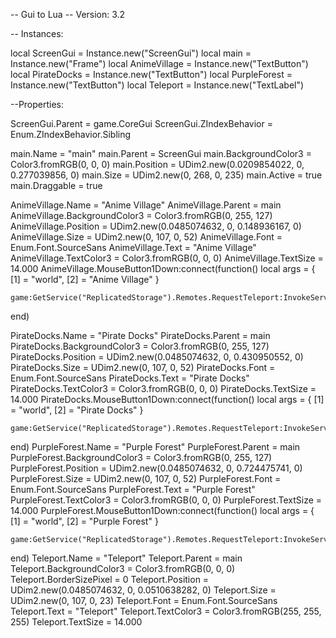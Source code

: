 -- Gui to Lua
-- Version: 3.2

-- Instances:

local ScreenGui = Instance.new("ScreenGui")
local main = Instance.new("Frame")
local AnimeVillage = Instance.new("TextButton")
local PirateDocks = Instance.new("TextButton")
local PurpleForest = Instance.new("TextButton")
local Teleport = Instance.new("TextLabel")

--Properties:

ScreenGui.Parent = game.CoreGui
ScreenGui.ZIndexBehavior = Enum.ZIndexBehavior.Sibling

main.Name = "main"
main.Parent = ScreenGui
main.BackgroundColor3 = Color3.fromRGB(0, 0, 0)
main.Position = UDim2.new(0.0209854022, 0, 0.277039856, 0)
main.Size = UDim2.new(0, 268, 0, 235)
main.Active = true
main.Draggable = true

AnimeVillage.Name = "Anime Village"
AnimeVillage.Parent = main
AnimeVillage.BackgroundColor3 = Color3.fromRGB(0, 255, 127)
AnimeVillage.Position = UDim2.new(0.0485074632, 0, 0.148936167, 0)
AnimeVillage.Size = UDim2.new(0, 107, 0, 52)
AnimeVillage.Font = Enum.Font.SourceSans
AnimeVillage.Text = "Anime Village"
AnimeVillage.TextColor3 = Color3.fromRGB(0, 0, 0)
AnimeVillage.TextSize = 14.000
AnimeVillage.MouseButton1Down:connect(function()
	local args = {
		[1] = "world",
		[2] = "Anime Village"
	}

	game:GetService("ReplicatedStorage").Remotes.RequestTeleport:InvokeServer(unpack(args))

end)

PirateDocks.Name = "Pirate Docks"
PirateDocks.Parent = main
PirateDocks.BackgroundColor3 = Color3.fromRGB(0, 255, 127)
PirateDocks.Position = UDim2.new(0.0485074632, 0, 0.430950552, 0)
PirateDocks.Size = UDim2.new(0, 107, 0, 52)
PirateDocks.Font = Enum.Font.SourceSans
PirateDocks.Text = "Pirate Docks"
PirateDocks.TextColor3 = Color3.fromRGB(0, 0, 0)
PirateDocks.TextSize = 14.000
PirateDocks.MouseButton1Down:connect(function()
	local args = {
		[1] = "world",
		[2] = "Pirate Docks"
	}

	game:GetService("ReplicatedStorage").Remotes.RequestTeleport:InvokeServer(unpack(args))

end)
PurpleForest.Name = "Purple Forest"
PurpleForest.Parent = main
PurpleForest.BackgroundColor3 = Color3.fromRGB(0, 255, 127)
PurpleForest.Position = UDim2.new(0.0485074632, 0, 0.724475741, 0)
PurpleForest.Size = UDim2.new(0, 107, 0, 52)
PurpleForest.Font = Enum.Font.SourceSans
PurpleForest.Text = "Purple Forest"
PurpleForest.TextColor3 = Color3.fromRGB(0, 0, 0)
PurpleForest.TextSize = 14.000
PurpleForest.MouseButton1Down:connect(function()
	local args = {
		[1] = "world",
		[2] = "Purple Forest"
	}

	game:GetService("ReplicatedStorage").Remotes.RequestTeleport:InvokeServer(unpack(args))

end)
Teleport.Name = "Teleport"
Teleport.Parent = main
Teleport.BackgroundColor3 = Color3.fromRGB(0, 0, 0)
Teleport.BorderSizePixel = 0
Teleport.Position = UDim2.new(0.0485074632, 0, 0.0510638282, 0)
Teleport.Size = UDim2.new(0, 107, 0, 23)
Teleport.Font = Enum.Font.SourceSans
Teleport.Text = "Teleport"
Teleport.TextColor3 = Color3.fromRGB(255, 255, 255)
Teleport.TextSize = 14.000
